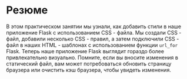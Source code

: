 # Резюме

В этом практическом занятии мы узнали, как добавить стили в наше приложение Flask с использованием CSS - файла. Мы создали CSS - файл, добавили несколько CSS - правил, а затем подключили CSS - файл в наших HTML - шаблонах с использованием функции `url_for` Flask. Теперь наше приложение Flask выглядит гораздо более привлекательно визуально. Помните, если вы вносите изменения в статический файл, вам может потребоваться обновить страницу браузера или очистить кэш браузера, чтобы увидеть изменения.
